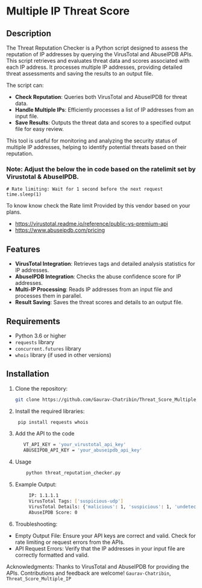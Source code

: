 # Multiple IP Threat Score

## Description

The Threat Reputation Checker is a Python script designed to assess the reputation of IP addresses by querying the VirusTotal and AbuseIPDB APIs. This script retrieves and evaluates threat data and scores associated with each IP address. It processes multiple IP addresses, providing detailed threat assessments and saving the results to an output file.

The script can:
- **Check Reputation**: Queries both VirusTotal and AbuseIPDB for threat data.
- **Handle Multiple IPs**: Efficiently processes a list of IP addresses from an input file.
- **Save Results**: Outputs the threat data and scores to a specified output file for easy review.

This tool is useful for monitoring and analyzing the security status of multiple IP addresses, helping to identify potential threats based on their reputation.

### Note: Adjust the below the in code based on the ratelimit set by Virustotal & AbuseIPDB. 
    # Rate limiting: Wait for 1 second before the next request
    time.sleep(1)

   To know know check the Rate limit Provided by this vendor based on your plans.
  -  https://virustotal.readme.io/reference/public-vs-premium-api
  -  https://www.abuseipdb.com/pricing
   
   

## Features

- **VirusTotal Integration**: Retrieves tags and detailed analysis statistics for IP addresses.
- **AbuseIPDB Integration**: Checks the abuse confidence score for IP addresses.
- **Multi-IP Processing**: Reads IP addresses from an input file and processes them in parallel.
- **Result Saving**: Saves the threat scores and details to an output file.

## Requirements

- Python 3.6 or higher
- `requests` library
- `concurrent.futures` library
- `whois` library (if used in other versions)

## Installation

1. Clone the repository:

   ```bash
   git clone https://github.com/Gaurav-Chatribin/Threat_Score_Multiple_IP.git


2. Install the required libraries:

   ```bash
    pip install requests whois


4. Add the API to the code
   
   ```bash
      VT_API_KEY = 'your_virustotal_api_key'
      ABUSEIPDB_API_KEY = 'your_abuseipdb_api_key'

5. Usage
   
   ```bash
       python threat_reputation_checker.py

6. Example Output:
   
   ```bash
        IP: 1.1.1.1
        VirusTotal Tags: ['suspicious-udp']
        VirusTotal Details: {'malicious': 1, 'suspicious': 1, 'undetected': 27, 'harmless': 64, 'timeout': 0}
        AbuseIPDB Score: 0

7. Troubleshooting:
- Empty Output File: Ensure your API keys are correct and valid. Check for rate limiting or request errors from the APIs.
- API Request Errors: Verify that the IP addresses in your input file are correctly formatted and valid.


Acknowledgments:
Thanks to VirusTotal and AbuseIPDB for providing the APIs.
Contributions and feedback are welcome!
`Gaurav-Chatribin`, `Threat_Score_Multiple_IP`



